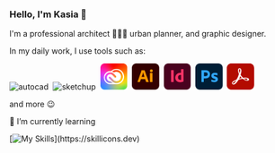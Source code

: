 ### Hello, I'm Kasia 👋

I'm a professional architect :construction_worker::house_with_garden::smile: urban planner, and graphic designer.

In my daily work, I use tools such as:

<img src="https://skillicons.dev/icons?i=autocad" alt="autocad" height="47">&nbsp;
<img src="https://skillicons.dev/icons?i=sketchup" alt="sketchup" height="47">&nbsp;
<img src="https://github.com/FanFunKat/Icons/blob/main/Design/creative-cloud.png?raw=true" alt="cloud" height="47">&nbsp;
<img src="https://raw.githubusercontent.com/FanFunKat/Icons/02ca0bf867309e3ed1a112f65e2c7a38f30c034a/Design/illustrator.svg" alt="AI" height="47">&nbsp;
<img src="https://raw.githubusercontent.com/FanFunKat/Icons/02ca0bf867309e3ed1a112f65e2c7a38f30c034a/Design/indesign.svg" alt="ID" height="47">&nbsp;
<img src="https://raw.githubusercontent.com/FanFunKat/Icons/02ca0bf867309e3ed1a112f65e2c7a38f30c034a/Design/photoshop.svg" alt="PS" height="47">&nbsp;
<img src="https://raw.githubusercontent.com/FanFunKat/Icons/abf1c63758f0990a4cbdd3da28327e2d0bf834c9/Design/acrobat-reader.svg" alt="Akrobat" height="47">

and more :wink:

🌱 I’m currently learning

[![My Skills](https://skillicons.dev/icons?i=git,html,css,js,react,nodejs,figma,)](https://skillicons.dev)
<!--
**FanFunKat/FanFunKat** is a ✨ _special_ ✨ repository because its `README.md` (this file) appears on your GitHub profile.

Here are some ideas to get you started:

- 🔭 I’m currently working on ...
- 🌱 I’m currently learning ...
- 👯 I’m looking to collaborate on ...
- 🤔 I’m looking for help with ...
- 💬 Ask me about ...
- 📫 How to reach me: ...
- 😄 Pronouns: ...
- ⚡ Fun fact: ...
-->

